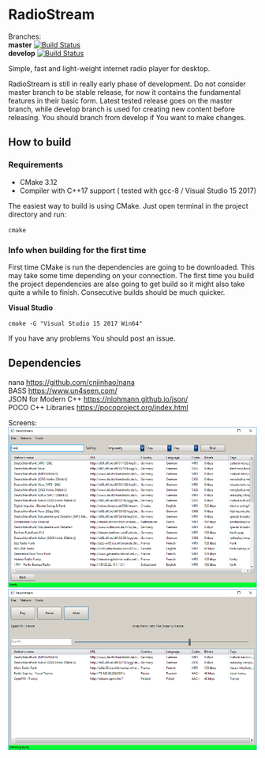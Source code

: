 
# RadioStream  
Branches:  
**master** [![Build Status](https://travis-ci.org/khrynczenko/RadioStream.svg?branch=master)](https://travis-ci.org/khrynczenko/RadioStream)  
**develop** [![Build Status](https://travis-ci.org/khrynczenko/RadioStream.svg?branch=develop)](https://travis-ci.org/khrynczenko/RadioStream)  

Simple, fast and light-weight internet radio player for desktop. 


RadioStream is still in really early phase of development.
Do not consider master branch to be stable release, for now it contains
the fundamental features in their basic form.
Latest tested release goes on the master branch, while develop branch 
is used for creating new content before releasing.
You should branch from develop if You want to make changes.

## How to build
### Requirements
- CMake 3.12
- Compiler with C++17 support ( tested with gcc-8 / Visual Studio 15 2017)

The easiest way to build is using CMake.
Just open terminal in the project directory and run:

`cmake`

### Info when building for the first time
First time CMake is run the dependencies are going to be downloaded. 
This may take some time depending on your connection. The first time you build 
the project dependencies are also going to get build so it might also take quite 
a while to finish. Consecutive builds should be much quicker.


**Visual Studio**

`cmake -G "Visual Studio 15 2017 Win64"`

If you have any problems You should post an issue.

## Dependencies
nana https://github.com/cnjinhao/nana  
BASS https://www.un4seen.com/  
JSON for Modern C++ https://nlohmann.github.io/json/  
POCO C++ Libraries https://pocoproject.org/index.html

Screens:  
![search-page](static/search-page.png)
![play-page](static/play-page.png)